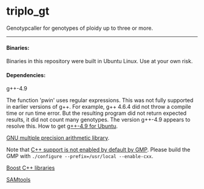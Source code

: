 triplo_gt
=========

Genotypcaller for genotypes of ploidy up to three or more.


---

#### Binaries:

Binaries in this repository were built in Ubuntu Linux.  Use at your own risk.


#### Dependencies:

g++-4.9

The function 'pwin' uses regular expressions.  This was not fully supported in earlier versions of g++.  For example, g++ 4.6.4 did not throw a compile time or run time error.  But the resulting program did not return expected results, it did not count many genotypes.  The version g++-4.9 appears to resolve this.  How to get 
[g++-4.9 for Ubuntu](http://askubuntu.com/questions/428198/getting-installing-gcc-g-4-9-on-ubuntu).

[GNU multiple precision arithmetic library](https://gmplib.org/).

Note that [C++ support is not enabled by default by GMP](http://stackoverflow.com/a/22803223).  Please build the GMP with `./configure --prefix=/usr/local --enable-cxx`.

[Boost C++ libraries](http://www.boost.org/)

[SAMtools](http://samtools.sourceforge.net/)


